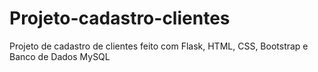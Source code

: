 # Projeto-cadastro-clientes
 Projeto de cadastro de clientes feito com Flask, HTML, CSS, Bootstrap e Banco de Dados MySQL
